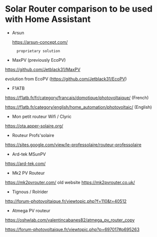 # Solar Router comparison to be used with Home Assistant

* Arsun

    https://arsun-concept.com/

        proprietary solution

* MaxPV (previously EcoPV)

https://github.com/Jetblack31/MaxPV

evolution from EcoPV (https://github.com/Jetblack31/EcoPV)

* F1ATB
  
 https://f1atb.fr/fr/category/francais/domotique/photovoltaique/ (French)

 https://f1atb.fr/category/english/home_automation/photovoltaic/ (English)

* Mon petit routeur Wifi / Clyric

https://ota.apper-solaire.org/

* Routeur Profs'solaire 

https://sites.google.com/view/le-professolaire/routeur-professolaire

* Ard-tek MSunPV

https://ard-tek.com/

* Mk2 PV Routeur

https://mk2pvrouter.com/
old website https://mk2pvrouter.co.uk/

* Tignous / Rolrider

http://forum-photovoltaique.fr/viewtopic.php?f=110&t=40512

* Atmega PV routeur

https://oshwlab.com/valentincabanes82/atmega_pv_router_copy

https://forum-photovoltaique.fr/viewtopic.php?p=697017#p695263

